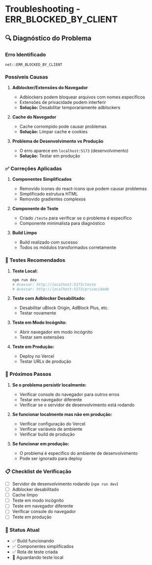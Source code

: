 # Troubleshooting - ERR_BLOCKED_BY_CLIENT

## 🔍 Diagnóstico do Problema

### Erro Identificado
```
net::ERR_BLOCKED_BY_CLIENT
```

### Possíveis Causas

1. **Adblocker/Extensões do Navegador**
   - Adblockers podem bloquear arquivos com nomes específicos
   - Extensões de privacidade podem interferir
   - **Solução:** Desabilitar temporariamente adblockers

2. **Cache do Navegador**
   - Cache corrompido pode causar problemas
   - **Solução:** Limpar cache e cookies

3. **Problema de Desenvolvimento vs Produção**
   - O erro aparece em `localhost:5173` (desenvolvimento)
   - **Solução:** Testar em produção

### ✅ Correções Aplicadas

1. **Componentes Simplificados**
   - Removido ícones do react-icons que podem causar problemas
   - Simplificado estrutura HTML
   - Removido gradientes complexos

2. **Componente de Teste**
   - Criado `/teste` para verificar se o problema é específico
   - Componente minimalista para diagnóstico

3. **Build Limpo**
   - Build realizado com sucesso
   - Todos os módulos transformados corretamente

### 🧪 Testes Recomendados

1. **Teste Local:**
   ```bash
   npm run dev
   # Acessar: http://localhost:5173/teste
   # Acessar: http://localhost:5173/privacidade
   ```

2. **Teste com Adblocker Desabilitado:**
   - Desabilitar uBlock Origin, AdBlock Plus, etc.
   - Testar novamente

3. **Teste em Modo Incógnito:**
   - Abrir navegador em modo incógnito
   - Testar sem extensões

4. **Teste em Produção:**
   - Deploy no Vercel
   - Testar URLs de produção

### 🚀 Próximos Passos

1. **Se o problema persistir localmente:**
   - Verificar console do navegador para outros erros
   - Testar em navegador diferente
   - Verificar se o servidor de desenvolvimento está rodando

2. **Se funcionar localmente mas não em produção:**
   - Verificar configuração do Vercel
   - Verificar variáveis de ambiente
   - Verificar build de produção

3. **Se funcionar em produção:**
   - O problema é específico do ambiente de desenvolvimento
   - Pode ser ignorado para deploy

### 📋 Checklist de Verificação

- [ ] Servidor de desenvolvimento rodando (`npm run dev`)
- [ ] Adblocker desabilitado
- [ ] Cache limpo
- [ ] Teste em modo incógnito
- [ ] Teste em navegador diferente
- [ ] Verificar console do navegador
- [ ] Teste em produção

### 🎯 Status Atual
- ✅ Build funcionando
- ✅ Componentes simplificados
- ✅ Rota de teste criada
- 🔄 Aguardando teste local
